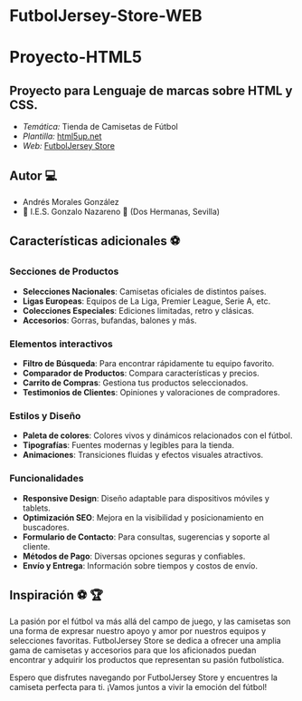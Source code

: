 # FutbolJersey-Store-WEB
# Proyecto-HTML5

## Proyecto para Lenguaje de marcas sobre HTML y CSS.
 * _Temática:_ Tienda de Camisetas de Fútbol
 * _Plantilla:_ [html5up.net](https://html5up.net/escape-velocity)
 * _Web:_ [FutbolJersey Store](https://madand1.github.io/FutbolJersey-Store-WEB/)

## Autor :computer:
* Andrés Morales González
* :school: I.E.S. Gonzalo Nazareno :round_pushpin: (Dos Hermanas, Sevilla)

## Características adicionales :soccer:

### Secciones de Productos
* **Selecciones Nacionales**: Camisetas oficiales de distintos países.
* **Ligas Europeas**: Equipos de La Liga, Premier League, Serie A, etc.
* **Colecciones Especiales**: Ediciones limitadas, retro y clásicas.
* **Accesorios**: Gorras, bufandas, balones y más.

### Elementos interactivos
* **Filtro de Búsqueda**: Para encontrar rápidamente tu equipo favorito.
* **Comparador de Productos**: Compara características y precios.
* **Carrito de Compras**: Gestiona tus productos seleccionados.
* **Testimonios de Clientes**: Opiniones y valoraciones de compradores.

### Estilos y Diseño
* **Paleta de colores**: Colores vivos y dinámicos relacionados con el fútbol.
* **Tipografías**: Fuentes modernas y legibles para la tienda.
* **Animaciones**: Transiciones fluidas y efectos visuales atractivos.

### Funcionalidades
* **Responsive Design**: Diseño adaptable para dispositivos móviles y tablets.
* **Optimización SEO**: Mejora en la visibilidad y posicionamiento en buscadores.
* **Formulario de Contacto**: Para consultas, sugerencias y soporte al cliente.
* **Métodos de Pago**: Diversas opciones seguras y confiables.
* **Envío y Entrega**: Información sobre tiempos y costos de envío.

## Inspiración :soccer: :trophy:
La pasión por el fútbol va más allá del campo de juego, y las camisetas son una forma de expresar nuestro apoyo y amor por nuestros equipos y selecciones favoritas. FutbolJersey Store se dedica a ofrecer una amplia gama de camisetas y accesorios para que los aficionados puedan encontrar y adquirir los productos que representan su pasión futbolística.

Espero que disfrutes navegando por FutbolJersey Store y encuentres la camiseta perfecta para ti. ¡Vamos juntos a vivir la emoción del fútbol!


